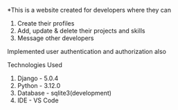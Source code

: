 *This is a website created for developers where they can 
  1. Create their profiles
  2. Add, update & delete their projects and skills
  3. Message other developers

Implemented user authentication and authorization also

Technologies Used
  1. Django - 5.0.4
  2. Python - 3.12.0
  3. Database - sqlite3(development)
  4. IDE - VS Code
